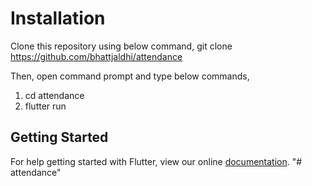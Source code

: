 # Installation

Clone this repository using below command,
git clone https://github.com/bhattjaldhi/attendance

Then, open command prompt and type below commands,
1) cd attendance
2) flutter run

## Getting Started

For help getting started with Flutter, view our online
[documentation](https://flutter.io/).
"# attendance" 
